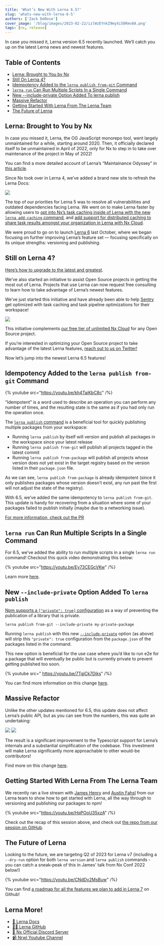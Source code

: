 ```yaml
---
title: 'What’s New With Lerna 6.5?'
slug: 'whats-new-with-lerna-6-5'
authors: ['Zack DeRose']
cover_image: '/blog/images/2023-02-22/izlWzEYnkZ9myXi58Rmv8A.png'
tags: [nx, release]
---
```


In case you missed it, Lerna version 6.5 recently launched. We’ll catch you up on the latest Lerna news and newest features.

## Table of Contents

- [Lerna: Brought to You by Nx](#lerna-brought-to-you-by-nx)
- [Still On Lerna 4?](#still-on-lerna-4)
- [Idempotency Added to the `lerna publish from-git` Command](#idempotency-added-to-the-lerna-publish-fromgit-command)
- [`lerna run` Can Run Multiple Scripts In a Single Command](#lerna-run-can-run-multiple-scripts-in-a-single-command)
- [New --include-private Option Added To lerna publish](#new-includeprivate-option-added-to-lerna-publish)
- [Massive Refactor](#massive-refactor)
- [Getting Started With Lerna From The Lerna Team](#getting-started-with-lerna-from-the-lerna-team)
- [The Future of Lerna](#the-future-of-lerna)

## Lerna: Brought to You by Nx

In case you missed it, Lerna, the OG JavaScript monorepo tool, went largely unmaintained for a while, starting around 2020. Then, it officially declared itself to be unmaintained in April of 2022, only for Nx to step in to take over maintenance of the project in May of 2022!

You can find a more detailed account of Lerna’s “Maintainance Odyssey” in [this article](/blog/lerna-is-dead-long-live-lerna).

Since Nx took over in Lerna 4, we’ve added a brand new site to refresh the Lerna Docs:

![](/blog/images/2023-02-22/3GKvhzStrTwq7re5.avif)

The top of our priorities for Lerna 5 was to resolve all vulnerabilities and outdated dependencies facing Lerna. We went on to make Lerna faster by allowing users to [opt into Nx’s task caching inside of Lerna with the new `lerna add-caching` command](https://github.com/lerna/lerna/tree/main/packages/lerna/src/commands/add-caching#readme), and [add support for distributed caching to share task results amongst your organization in Lerna with Nx Cloud](https://lerna.js.org/docs/features/share-your-cache).

We were proud to go on to launch [Lerna 6](/blog/lerna-reborn-whats-new-in-v6) last October, where we began focusing on further improving Lerna’s feature set — focusing specifically on its unique strengths: versioning and publishing.

## Still on Lerna 4?

[Here’s how to upgrade to the latest and greatest](https://lerna.js.org/upgrade).

We’ve also started an initiative to assist Open Source projects in getting the most out of Lerna. Projects that use Lerna can now request free consulting to learn how to take advantage of Lerna’s newest features.

We’ve just started this initiative and have already been able to help [Sentry](https://github.com/getsentry/sentry-javascript) get optimized with task caching and task pipeline optimizations for their workspace!

![](/blog/images/2023-02-22/7Wu1y3L6BNPZmZwE.avif)

This initiative complements [our free tier of unlimited Nx Cloud](/pricing) for any Open Source project.

If you’re interested in optimizing your Open Source project to take advantage of the latest Lerna features, [reach out to us on Twitter!](https://twitter.com/lernajs)

Now let’s jump into the newest Lerna 6.5 features!

## Idempotency Added to the `lerna publish from-git` Command

{% youtube src="https://youtu.be/kh4TaiKbC8c" /%}

“Idempotent” is a word used to describe an operation you can perform any number of times, and the resulting state is the same as if you had only run the operation once.

The [`lerna publish` command](https://github.com/lerna/lerna/tree/main/libs/commands/publish#readme) is a beneficial tool for quickly publishing multiple packages from your workspace:

- Running `lerna publish` by itself will version and publish all packages in the workspace since your latest release
- Running `lerna publish from-git` will publish all projects tagged in the latest commit
- Running `lerna publish from-package` will publish all projects whose version does not yet exist in the target registry based on the version listed in their `package.json` file.

As we can see, `lerna publish from-package` is already idempotent (since it only publishes packages whose version doesn't exist, any run past the first will not adjust the state of the registry).

With 6.5, we’ve added the same idempotency to `lerna publish from-git`. This update is handy for recovering from a situation where some of your packages failed to publish initially (maybe due to a networking issue).

[For more information, check out the PR](https://github.com/lerna/lerna/pull/3513)

## `lerna run` Can Run Multiple Scripts In a Single Command

For 6.5, we’ve added the ability to run multiple scripts in a single `lerna run` command! Checkout this quick video demonstrating this below:

{% youtube src="https://youtu.be/Ey73CEGcVKw" /%}

Learn more [here](https://github.com/lerna/lerna/pull/3527).

## New `--include-private` Option Added To `lerna publish`

[Npm supports a `["private": true]` configuration](https://docs.npmjs.com/cli/v9/configuring-npm/package-json#private) as a way of preventing the publication of a library that is private.

```shell
lerna publish from-git --include-private my-private-package
```

Running `lerna publish` with this new [`--include-private`](https://github.com/lerna/lerna/tree/main/libs/commands/publish#--include-private) option (as above) will strip this `"private": true` configuration from the `package.json` of the packages listed in the command.

This new option is beneficial for the use case where you’d like to run e2e for a package that will eventually be public but is currently private to prevent getting published too soon.

{% youtube src=" https://youtu.be/7TgjCk7Diks" /%}

You can find more information on this change [here](https://github.com/lerna/lerna/pull/3503).

## Massive Refactor

Unlike the other updates mentioned for 6.5, this update does not affect Lerna’s public API, but as you can see from the numbers, this was quite an undertaking:

![](/blog/images/2023-02-22/AKQyRtbrKzzOUdPZ.avif)
![](/blog/images/2023-02-22/GUSOJi5vj5fGYYj3.avif)

The result is a significant improvement to the Typescript support for Lerna’s internals and a substantial simplification of the codebase. This investment will make Lerna significantly more approachable to other would-be contributors!

Find more on this change [here](https://github.com/lerna/lerna/pull/3517).

## Getting Started With Lerna From The Lerna Team

We recently ran a live stream with [James Henry](https://twitter.com/MrJamesHenry) and [Austin Fahsl](https://twitter.com/AustinFahsl) from our Lerna team to show how to get started with Lerna, all the way through to versioning and publishing our packages to npm!

{% youtube src="https://youtu.be/HqPOoU35xzA" /%}

Check out the recap of this session above, and check out [the repo from our session on GitHub](https://github.com/ZackDeRose/for-the-lulz).

## The Future of Lerna

Looking to the future, we are targeting Q2 of 2023 for Lerna v7 (including a `--dry-run` option for both `lerna version` and `lerna publish` commands - you can catch a sneak-peak of this in James' talk from Nx Conf 2022 below!)

{% youtube src="https://youtu.be/CNdDv2MsBuw" /%}

You can find [a roadmap for all the features we plan to add in Lerna 7](https://github.com/lerna/lerna/discussions/3410) on Github!

## Lerna More!

- [🧠 Lerna Docs](https://lerna.js.org/)
- [👩‍💻 Lerna GitHub](https://github.com/lerna/lerna)
- [💬 Nx Official Discord Server](https://go.nx.dev/community)
- [📹 Nrwl Youtube Channel](https://www.youtube.com/nrwl_io)
